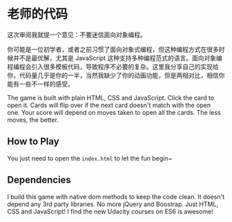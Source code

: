 # 老师的代码

这次审阅我就提一个意见：不要迷信面向对象编程。

你可能是一位初学者，或者之前习惯了面向对象式编程，但这种编程方式在很多时候并不是最优解，尤其是 JavaScript 这种支持多种编程范式的语言。面向对象编程编程会引入很多模板代码，导致程序不必要的复杂。这里我分享自己的实现给你，代码量几乎是你的一半，当然我缺少了你的动画功能，但是两相对比，相信你能有一些不一样的感受。

The game is built with plain HTML, CSS and JavaScript. Click the card to open it. Cards will flip over if the next card doesn't match with the open one. Your score will depend on moves taken to open all the cards. The less moves, the better.

## How to Play

You just need to open the `index.html` to let the fun begin~

## Dependencies

I build this game with native dom methods to keep the code clean. It doesn't depend any 3rd party libraries. No more jQuery and Boostrap. Just HTML, CSS and JavaScript! I find the new Udacity courses on ES6 is awesome!


